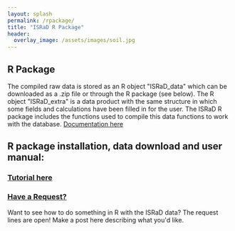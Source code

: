 ```yaml
---
layout: splash
permalink: /rpackage/
title: "ISRaD R Package"
header:
  overlay_image: /assets/images/soil.jpg
---
```



## R Package
The compiled raw data is stored as an R object "ISRaD_data" which can be downloaded as a .zip file or through the R package (see below). The R object "ISRaD_extra" is a data product with the same structure in which some fields and calculations have been filled in for the user. The ISRaD R package includes the functions used to compile this data functions to work with the database. [Documentation here](https://github.com/International-Soil-Radiocarbon-Database/ISRaD/raw/master/ISRaD.pdf)

## R package installation, data download and user manual:
### [Tutorial here](/https://github.com/International-Soil-Radiocarbon-Database/ISRaD/blob/gh-pages/_pages/user_manual_Aug15_2019.html)

### [Have a Request?](https://github.com/International-Soil-Radiocarbon-Database/ISRaD/issues/170)
Want to see how to do something in R with the ISRaD data? The request lines are open! Make a post here describing what you'd like.





